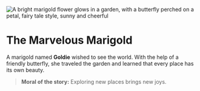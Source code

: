 ![A bright marigold flower glows in a garden, with a butterfly perched on a petal, fairy tale style, sunny and cheerful](/static/images/Stories/the-marvelous-marigold.png)

# The Marvelous Marigold

A marigold named **Goldie** wished to see the world. With the help of a friendly butterfly, she traveled the garden and learned that every place has its own beauty.

> **Moral of the story:** Exploring new places brings new joys.
